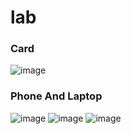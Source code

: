 # lab
### Card
![image](https://user-images.githubusercontent.com/69361351/191873161-a1b642ab-f7be-4df3-b3bf-18723a9ea66f.png)

### Phone And Laptop
![image](https://user-images.githubusercontent.com/69361351/202976702-377129db-7ad9-4112-aa07-cba92e7651c3.png)
![image](https://user-images.githubusercontent.com/69361351/202976743-9f502b73-7be7-4399-bc38-5cff9d15e6c8.png)
![image](https://user-images.githubusercontent.com/69361351/203126513-28b4b41b-3421-4321-b870-341340ed548f.png)

